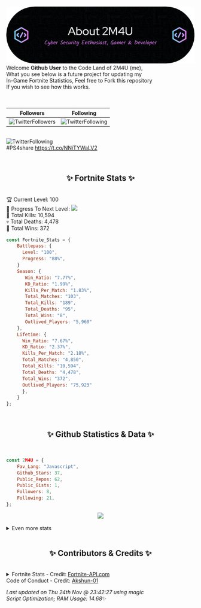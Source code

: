 
  ![Header](./src/github-banner.png)
  <br>
  Welcome **Github User** to the Code Land of 2M4U (me),<br>
  What you see below is a future project for updating my<br>
  In-Game Fortnite Statistics, Feel free to Fork this repository<br>
  If you wish to see how this works.
  <br><br>
  <br>
  
  | Followers  | Following |
  | ---------- |:---------:|
  | ![TwitterFollowers](https://img.shields.io/badge/Twitter%20Followers-78-blue)  | ![TwitterFollowing](https://img.shields.io/badge/Twitter%20Following-235-blue)  |


  <br>![TwitterFollowing](https://img.shields.io/badge/Latest%20Tweet--blue)<br>
  #PS4share https://t.co/NNiTYWaLV2
   
  <br><h2 align="center"> ✨ Fortnite Stats ✨</h2><br>
  🏆 Current Level: 100<br>
  🎉 Progress To Next Level: ![](https://geps.dev/progress/88)<br>
  🎯 Total Kills: 10,594<br>
  💀 Total Deaths: 4,478<br>
  👑 Total Wins: 372<br>

```js
const Fortnite_Stats = {
    Battlepass: {
      Level: "100",
      Progress: "88%",    
    }
    Season: { 
       Win_Ratio: "7.77%",
       KD_Ratio: "1.99%",
       Kills_Per_Match: "1.83%",
       Total_Matches: "103",
       Total_Kills: "189",
       Total_Deaths: "95",
       Total_Wins: "8",
       Outlived_Players: "5,960"
    },
    Lifetime: {
      Win_Ratio: "7.67%",
      KD_Ratio: "2.37%",
      Kills_Per_Match: "2.18%",
      Total_Matches: "4,850",
      Total_Kills: "10,594",
      Total_Deaths: "4,478",
      Total_Wins: "372",
      Outlived_Players: "75,923"
      },
    }
}; 
```


<br><h2 align="center"> ✨ Github Statistics & Data ✨</h2><br>

```js
const 2M4U = {
    Fav_Lang: "Javascript",
    Github_Stars: 37,
    Public_Repos: 62,
    Public_Gists: 1,
    Followers: 8,
    Following: 21,
}; 
```

<p align="center">
<img src="https://github-readme-streak-stats.herokuapp.com/?user=2M4U&theme=tokyonight">
</p>
<details>
  <summary>
      Even more stats
  </summary>
  <p align="center">
    <img src="https://github-profile-trophy.vercel.app/?username=2M4U&theme=dracula">
    <img src="https://github-readme-stats.vercel.app/api?username=2M4U&theme=tokyonight&count_private=true&show_icons=true&include_all_commits=true">
  </p>
</details>
<br><h2 align="center"> ✨ Contributors & Credits ✨</h2><br>
<details>
  <summary>
      Fortnite Stats - Credit: <a href="https://fortnite-api.com/?utm_source=github.com/2M4U/2M4U">Fortnite-API.com</a><br>
      Code of Conduct - Credit: <a href="https://github.com/Akshun-01">Akshun-01</a>
  </summary>
</details>

<!-- Last updated on Thu Nov 24 2022 23:42:27 GMT+0000 (Coordinated Universal Time) ;-;-->
<i>Last updated on  Thu 24th Nov @ 23:42:27 using magic<br>
Script Optimization; RAM Usage: 14.68</i>✨
